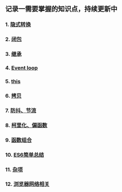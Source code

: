 ## 记录一需要掌握的知识点，持续更新中


### 1. [隐式转换](https://github.com/chun1hao/MyBlog/issues/2)
### 2. [闭包](https://github.com/chun1hao/MyBlog/issues/3)
### 3. [继承](https://github.com/chun1hao/MyBlog/issues/4)
### 4. [Event loop](https://github.com/chun1hao/MyBlog/issues/5)
### 5. [this](https://github.com/chun1hao/MyBlog/issues/6)
### 6. [拷贝](https://github.com/chun1hao/MyBlog/issues/7)
### 7. [防抖、节流](https://github.com/chun1hao/MyBlog/issues/8)
### 8. [柯里化、偏函数](https://github.com/chun1hao/MyBlog/issues/9)
### 9. [函数组合](https://github.com/chun1hao/MyBlog/issues/10)
### 10. [ES6简单总结](https://github.com/chun1hao/MyBlog/blob/master/ES6/readme.md)
### 11. [杂项](https://github.com/chun1hao/MyBlog/blob/master/base/base.md)
### 12. [浏览器网络相关](https://github.com/chun1hao/MyBlog/blob/master/ES6/readme.md)

